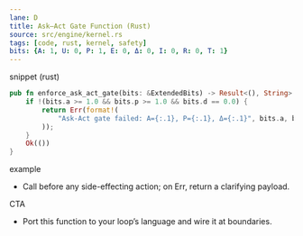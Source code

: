 ```yaml
---
lane: D
title: Ask–Act Gate Function (Rust)
source: src/engine/kernel.rs
tags: [code, rust, kernel, safety]
bits: {A: 1, U: 0, P: 1, E: 0, Δ: 0, I: 0, R: 0, T: 1}
---
```


snippet (rust)
```rust
pub fn enforce_ask_act_gate(bits: &ExtendedBits) -> Result<(), String> {
    if !(bits.a >= 1.0 && bits.p >= 1.0 && bits.d == 0.0) {
        return Err(format!(
            "Ask-Act gate failed: A={:.1}, P={:.1}, Δ={:.1}", bits.a, bits.p, bits.d
        ));
    }
    Ok(())
}
```

example
- Call before any side-effecting action; on Err, return a clarifying payload.

CTA
- Port this function to your loop’s language and wire it at boundaries.

